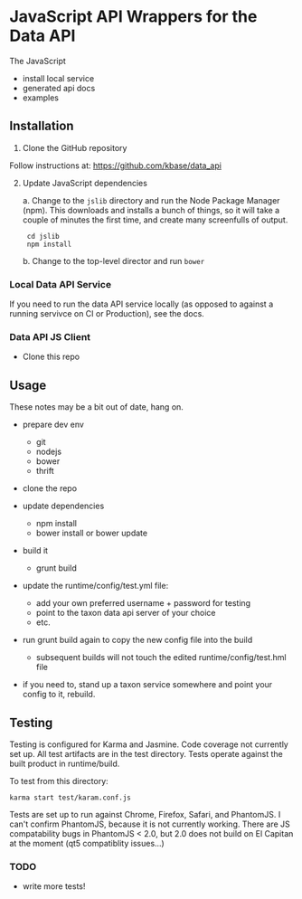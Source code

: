 # JavaScript API Wrappers for the Data API

The JavaScript 

- install local service
- generated api docs
- examples

## Installation

1. Clone the GitHub repository

Follow instructions at: https://github.com/kbase/data_api

2. Update JavaScript dependencies

    a. Change to the `jslib` directory and run the Node Package Manager (npm). 
    This downloads and installs a bunch of things, so it will take a couple of 
    minutes the first time, and create many screenfulls of output.
    
        cd jslib
        npm install
        
    b. Change to the top-level director and run `bower`
### Local Data API Service

If you need to run the data API service locally (as opposed to against a running
servivce on CI or Production), see the docs.

### Data API JS Client

- Clone this repo


## Usage

These notes may be a bit out of date, hang on.

- prepare dev env
    - git
    - nodejs
    - bower
    - thrift
    
- clone the repo
- update dependencies
    - npm install
    - bower install or bower update
- build it
    - grunt build
- update the runtime/config/test.yml file:
    - add your own preferred username + password for testing
    - point to the taxon data api server of your choice
    - etc.
- run grunt build again to copy the new config file into the build
    - subsequent builds will not touch the edited runtime/config/test.hml file
- if you need to, stand up a taxon service somewhere and point your config to it, rebuild.


## Testing

Testing is configured for Karma and Jasmine. Code coverage not currently set up. All test artifacts are in the test directory.
Tests operate against the built product in runtime/build.

To test from this directory:

```
karma start test/karam.conf.js
```

Tests are set up to run against Chrome, Firefox, Safari, and PhantomJS. I can't confirm PhantomJS, because it is not currently working. There are JS compatability bugs in PhantomJS < 2.0, but 2.0 does not build on El Capitan at the moment (qt5 compatiblity issues...)

### TODO

- write more tests!